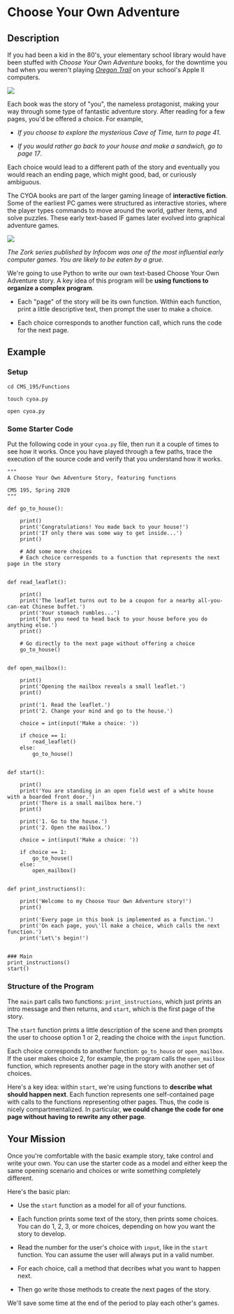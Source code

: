 # Choose Your Own Adventure

## Description

If you had been a kid in the 80's, your elementary school library would have been stuffed with *Choose Your Own Adventure* books, for the downtime you had when you weren't playing [*Oregon Trail*](https://en.wikipedia.org/wiki/The_Oregon_Trail_(1985_video_game)) on your school's Apple II computers.

![](https://upload.wikimedia.org/wikipedia/en/f/f0/Cave_of_time.jpg)

Each book was the story of "you", the nameless protagonist, making your way through some type of fantastic adventure story. After reading for a few pages, you'd be offered a choice. For example,

- *If you choose to explore the mysterious Cave of Time, turn to page 41*.

- *If you would rather go back to your house and make a sandwich, go to page 17*.

Each choice would lead to a different path of the story and eventually you would reach an ending page, which might good, bad, or curiously ambiguous.

The CYOA books are part of the larger gaming lineage of **interactive fiction**. Some of the earliest PC games were structured as interactive stories, where the player types commands to move around the world, gather items, and solve puzzles. These early text-based IF games later evolved into graphical adventure games.

![](https://upload.wikimedia.org/wikipedia/en/a/ac/Zork_I_box_art.jpg)

*The Zork series published by Infocom was one of the most influential early computer games. You are likely to be eaten by a grue.*

We're going to use Python to write our own text-based Choose Your Own Adventure story. A key idea of this program will be **using functions to organize a complex program**.

- Each "page" of the story will be its own function. Within each function, print a little descriptive text, then prompt the user to make a choice.

- Each choice corresponds to another function call, which runs the code for the next page.

## Example

### Setup

```
cd CMS_195/Functions
```

```
touch cyoa.py
```

```
open cyoa.py
```

### Some Starter Code

Put the following code in your `cyoa.py` file, then run it a couple of times to see how it works. Once you have played through a few paths, trace the execution of the source code and verify that you understand how it works.

```
"""
A Choose Your Own Adventure Story, featuring functions

CMS 195, Spring 2020
"""

def go_to_house():
    
    print()
    print('Congratulations! You made back to your house!')
    print('If only there was some way to get inside...')
    print()
    
    # Add some more choices
    # Each choice corresponds to a function that represents the next page in the story
   
   
def read_leaflet():

    print()
    print('The leaflet turns out to be a coupon for a nearby all-you-can-eat Chinese buffet.')
    print('Your stomach rumbles...')
    print('But you need to head back to your house before you do anything else.')
    print()
    
    # Go directly to the next page without offering a choice
    go_to_house()

    
def open_mailbox():
    
    print()
    print('Opening the mailbox reveals a small leaflet.')
    print()
    
    print('1. Read the leaflet.')
    print('2. Change your mind and go to the house.')
    
    choice = int(input('Make a choice: '))
    
    if choice == 1:
        read_leaflet()
    else:
        go_to_house()
        

def start():
    
    print()
    print('You are standing in an open field west of a white house with a boarded front door.')
    print('There is a small mailbox here.')
    print()
    
    print('1. Go to the house.')
    print('2. Open the mailbox.')
    
    choice = int(input('Make a choice: '))
    
    if choice == 1:
        go_to_house()
    else:
        open_mailbox()
        
        
def print_instructions():
    
    print('Welcome to my Choose Your Own Adventure story!')
    print()
    
    print('Every page in this book is implemented as a function.')
    print('On each page, you\'ll make a choice, which calls the next function.')
    print('Let\'s begin!')
        
        
### Main
print_instructions()
start()
```

### Structure of the Program

The `main` part calls two functions: `print_instructions`, which just prints an intro message and then returns, and `start`, which is
the first page of the story.

The `start` function prints a little description of the scene and then prompts the user to choose option 1 or 2, reading the choice
with the `input` function.

Each choice corresponds to another function: `go_to_house` or `open_mailbox`. If the user makes choice 2, for example, the program calls the `open_mailbox` function, which represents another page in the story with another set of choices.

Here's a key idea: within `start`, we're using functions to **describe what should happen next**. Each function represents one self-contained page with calls to the functions representing other pages. Thus, the code is nicely compartmentalized. In particular, **we could change the code for one page without having to rewrite any other page**.

## Your Mission

Once you're comfortable with the basic example story, take control and write your own. You can use the starter code as a model and either keep the same opening scenario and choices or write something completely different.

Here's the basic plan:

- Use the `start` function as a model for all of your functions.

- Each function prints some text of the story, then prints some choices. You can do 1, 2, 3, or more choices, depending on how you want
the story to develop.

- Read the number for the user's choice with `input`, like in the `start` function. You can assume the user will always put in a valid number.

- For each choice, call a method that decribes what you want to happen next.

- Then go write those methods to create the next pages of the story.

We'll save some time at the end of the period to play each other's games.
